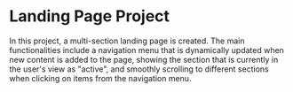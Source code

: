 # Landing Page Project

In this project, a multi-section landing page is created. The main functionalities include a navigation menu that is dynamically updated when new content is added to the page, showing the section that is currently in the user's view as "active", and smoothly scrolling to different sections when clicking on items from the navigation menu.
